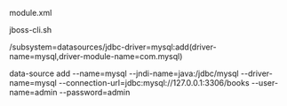 module.xml

<?xml version="1.0" ?>
<module xmlns="urn:jboss:module:1.1" name="com.mysql">
  <resources>
    <resource-root path="mysql-connector-java-8.0.26.jar"/>
  </resources>
  <dependencies>
    <module name="javaee.api"/>
    <module name="sun.jdk"/>
    <module name="ibm.jdk"/>
    <module name="javax.api"/>
    <module name="javax.transaction.api"/>
  </dependencies>
</module>





jboss-cli.sh

/subsystem=datasources/jdbc-driver=mysql:add(driver-name=mysql,driver-module-name=com.mysql)

data-source add --name=mysql --jndi-name=java:/jdbc/mysql --driver-name=mysql --connection-url=jdbc:mysql://127.0.0.1:3306/books --user-name=admin --password=admin
